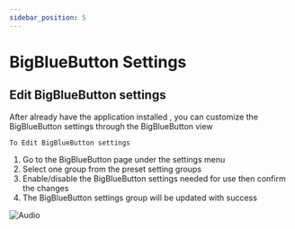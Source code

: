 ```yaml
---
sidebar_position: 5
---
```


# BigBlueButton Settings

## Edit BigBlueButton settings 

After already have the application installed , you can customize the BigBlueButton settings through the BigBlueButton view 
  
`To Edit BigBlueButton settings`

1. Go to the BigBlueButton page under the settings menu
2. Select one group from the preset setting groups
3. Enable/disable the BigBlueButton settings needed for use then confirm the changes 
4. The BigBlueButton settings group will be updated with success


![Audio](/bbbsettings/audio.png)



















